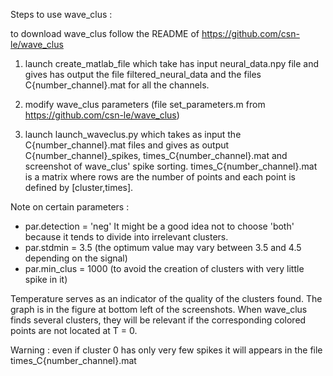 Steps to use wave_clus :

to download wave_clus follow the README of https://github.com/csn-le/wave_clus

1) launch create_matlab_file which take has input neural_data.npy file and gives has output the file filtered_neural_data
and the files C{number_channel}.mat for all the channels.

2) modify wave_clus parameters (file set_parameters.m from https://github.com/csn-le/wave_clus)

3) launch launch_waveclus.py which takes as input the C{number_channel}.mat files and gives as output C{number_channel}_spikes,
times_C{number_channel}.mat and screenshot of wave_clus' spike sorting.
times_C{number_channel}.mat is a matrix where rows are the number of points and each point is defined by [cluster,times].

Note on certain parameters :
  - par.detection = 'neg' It might be a good idea not to choose 'both' because it tends to divide into irrelevant clusters.
  - par.stdmin =  3.5  (the optimum value may vary between 3.5 and 4.5 depending on the signal)
  - par.min_clus = 1000 (to avoid the creation of clusters with very little spike in it)

Temperature serves as an indicator of the quality of the clusters found. The graph is in the figure at bottom left of the screenshots. When wave_clus finds several clusters, they will be relevant if the corresponding colored points are not located at T = 0.

Warning : even if cluster 0 has only very few spikes it will appears in the file times_C{number_channel}.mat





